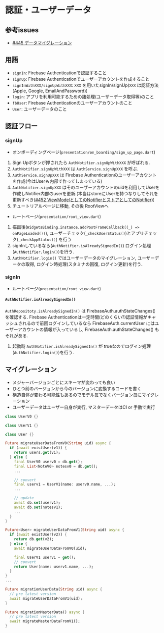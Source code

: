# 認証・ユーザーデータ
## 参考issues
- [#445 データマイグレーション](https://github.com/worldrize/wr-app/issues/445)

## 用語
- `signIn`: Firebase Authenticationで認証すること
- `signUp`: Firebase Authenticationでユーザーアカウントを作成すること
- `signInWithXXX/signUpWithXXX`: `XXX` を用いたsignIn/signUp(`XXX` は認証方法(Apple, Google, EmailAndPassword))
- `login`: アプリを利用可能するための諸処理(ユーザーデータ取得等)のこと
- `fbUser`: Firebase Authenticationのユーザーアカウントのこと
- `User`: ユーザーデータのこと

## 認証フロー
### signUp
- オンボーディングページ(`presentation/on_boarding/sign_up_page.dart`)
1. Sign Upボタンが押されたら `AuthNotifier.signUpWithXXX` が呼ばれる.
2. `AuthNotifier.signUpWithXXX` は `AuthService.signUpXXX` を呼ぶ.
3. `AuthService.signUpXXX` は Firebase Authenticationのユーザーアカウントを作成(今はUserも内部で作ってしまっている)
4. `AuthNotifier.signUpXXX` はそのユーザーアカウントのuidを利用してUserを作成しNotifier内部のuserを更新.(本当はstoreにUserを持つなりしてそれを更新すべき([#452 ViewModelとしてのNotifierとストアとしてのNotifier](https://github.com/worldrize/wr-app/issues/452)))
5. チュートリアルページに移動, その後 RootViewへ

- ルートページ(`presentation/root_view.dart`)
1. 描画後(`WidgetsBinding.instance.addPostFrameCallback((_) => onPageLoaded())`), ユーザーチェック(`_checkUserStatus()`)とアプリチェック(`_checkAppStatus()`) を行う
2. signInしているなら(`AuthNotifier.isAlreadySignedIn()`) ログイン処理(`AuthNotifier.login()`)を行う.
3. `AuthNotifier.login()` ではユーザーデータのマイグレーション, ユーザーデータの取得, ログイン時処理(スタミナの回復, ログイン更新)を行う.

### signIn
- ルートページ(`presentation/root_view.dart`)
#### `AuthNotifier.isAlreadySignedIn()`
`AuthRepositoty.isAlreadySignedIn()` は FirebaseAuth.authStateChanges() を確認する.
Firebase Authenticationは一定時間(どのくらい?)認証情報がキャッシュされるので前回ログインしているなら
FirebaseAuth.currentUser にはユーザーアカウントの情報が入っているし, FirebaseAuth.authStateChanges() もそれがある.

1. 起動時 `AuthNotifier.isAlreadySignedIn()` が trueなのでログイン処理(`AuthNotifier.login()`)を行う.

## マイグレーション
- メジャーバージョンごとにスキーマが変わっても良い
- ひとつ前のバージョンから今のバージョンに変換するコードを書く
- 構造自体が変わる可能性もあるのでモデル毎でなくバージョン毎にマイグレーション
- ユーザーデータはユーザー自身が実行, マスターデータはCI or 手動で実行

```dart
class UserV0 {}

class UserV1 {}

class User {}

Future migrateUserDataFromV0(String uid) async {
  if (await existUser(v1)) {
    return users.get(v1);
  } else {
    final UserV0 userv0 = db.get();
    final List<NoteV0> notesv0 = db.get();
    ...

    // convert
    final userv1 = UserV1(name: userv0.name, ...);
    ...

    // update
    await db.set(userv1);
    await db.set(notesv1);
    ...
  }
}

Future<User> migrateUserDataFromV1(String uid) async {
  if (await existUser(v2)) {
    return db.get(v2);
  } else {
    await migrateUserDataFromV0(uid);

    final UserV1 userv1 = get();
    // convert
    return User(name: userv1.name, ...);
  }
}
...

Future migrationUserData(String uid) async {
  // pre latest version
  await migrateUserDataFromV1(uid);
}

Future migrationMasterData() async {
  // pre latest version
  await migrateMasterDataFromV1();
}
```